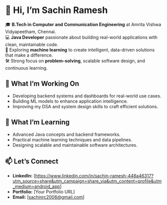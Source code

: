 # 👋 Hi, I’m Sachin Ramesh

🎓 **B.Tech in Computer and Communication Engineering** at Amrita Vishwa Vidyapeetham, Chennai.  
💻 **Java Developer** passionate about building real-world applications with clean, maintainable code.  
🧠 Exploring **machine learning** to create intelligent, data-driven solutions that make a difference.  
🛠️ Strong focus on **problem-solving**, scalable software design, and continuous learning.

## 🚀 What I’m Working On
- Developing backend systems and dashboards for real-world use cases.
- Building ML models to enhance application intelligence.
- Improving my DSA and system design skills to craft efficient solutions.

## 🌱 What I’m Learning
- Advanced Java concepts and backend frameworks.
- Practical machine learning techniques and data pipelines.
- Designing scalable and maintainable software architectures.

## 📫 Let’s Connect
- **LinkedIn:** [https://www.linkedin.com/in/sachin-ramesh-448a46317?utm_source=share&utm_campaign=share_via&utm_content=profile&utm_medium=android_app]
- **Portfolio:** [Your Portfolio URL]
- **Email:** [sachinrc2006@gmail.com]
